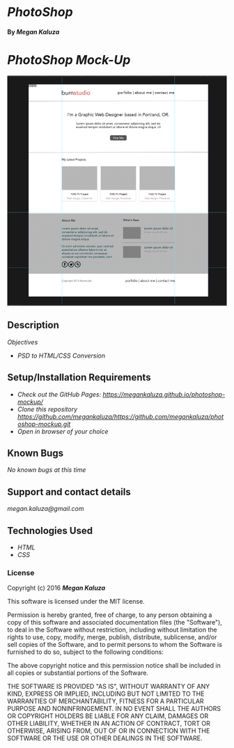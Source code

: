 # _PhotoShop_

#### By _**Megan Kaluza**_

# _PhotoShop Mock-Up_
![screenshot](images/screen_shot.png)

## Description

_Objectives_

* _PSD to HTML/CSS Conversion_

## Setup/Installation Requirements

* _Check out the GitHub Pages: https://megankaluza.github.io/photoshop-mockup/_
* _Clone this repository https://github.com/megankaluza/https://github.com/megankaluza/photoshop-mockup.git_
* _Open in browser of your choice_

## Known Bugs

_No known bugs at this time_

## Support and contact details

  _megan.kaluza@gmail.com_

## Technologies Used

* _HTML_
* _CSS_

### License

Copyright (c) 2016 **_Megan Kaluza_**

This software is licensed under the MIT license.

Permission is hereby granted, free of charge, to any person obtaining a copy of this software and associated documentation files (the "Software"), to deal in the Software without restriction, including without limitation the rights to use, copy, modify, merge, publish, distribute, sublicense, and/or sell copies of the Software, and to permit persons to whom the Software is furnished to do so, subject to the following conditions:

The above copyright notice and this permission notice shall be included in all copies or substantial portions of the Software.

THE SOFTWARE IS PROVIDED "AS IS", WITHOUT WARRANTY OF ANY KIND, EXPRESS OR IMPLIED, INCLUDING BUT NOT LIMITED TO THE WARRANTIES OF MERCHANTABILITY, FITNESS FOR A PARTICULAR PURPOSE AND NONINFRINGEMENT. IN NO EVENT SHALL THE AUTHORS OR COPYRIGHT HOLDERS BE LIABLE FOR ANY CLAIM, DAMAGES OR OTHER LIABILITY, WHETHER IN AN ACTION OF CONTRACT, TORT OR OTHERWISE, ARISING FROM, OUT OF OR IN CONNECTION WITH THE SOFTWARE OR THE USE OR OTHER DEALINGS IN THE SOFTWARE.
